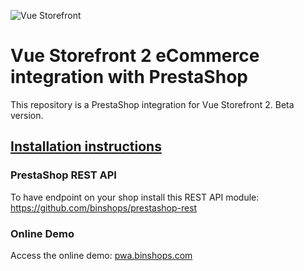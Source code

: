 ![Vue Storefront](https://camo.githubusercontent.com/48c886ac0703e3a46bc0ec963e20f126337229fc/68747470733a2f2f643968687267346d6e767a6f772e636c6f756466726f6e742e6e65742f7777772e76756573746f726566726f6e742e696f2f32383062313964302d6c6f676f2d76735f3062793032633062793032633030303030302e6a7067)

# Vue Storefront 2 eCommerce integration with PrestaShop

This repository is a PrestaShop integration for Vue Storefront 2. Beta version.

## <a href='https://www.binshops.com/prestashop-pwa'>Installation instructions</a>

### PrestaShop REST API
To have endpoint on your shop install this REST API module:
https://github.com/binshops/prestashop-rest

### Online Demo
Access the online demo: <a href="http://pwa.binshops.com">pwa.binshops.com</a>
